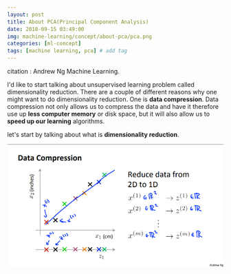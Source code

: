```yaml
---
layout: post
title: About PCA(Principal Component Analysis)  
date: 2018-09-15 03:49:00
img: machine-learning/concept/about-pca/pca.png
categories: [ml-concept] 
tags: [machine learning, pca] # add tag
---
```


citation : Andrew Ng Machine Learning.

I'd like to start talking about unsupervised learning problem called dimensionality reduction.
There are a couple of different reasons why one might want to do dimensionality reduction. One is **data compression**.
Data compression not only allows us to compress the data and have it therefore use up **less computer memory** or disk space, 
but it will also allow us to **speed up our learning** algorithms.

let's start by talking about what is **dimensionality reduction**.

![1](../assets/img/machine-learning/concept/about-pca/data-compression.png)

 
 